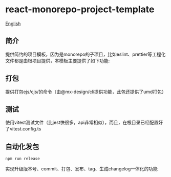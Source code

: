 # react-monorepo-project-template

[English](./README.md)
## 简介

提供简约的项目模板，因为是monorepo的子项目，比如eslint、prettier等工程化文件都是由根项目提供，本模板主要提供了如下功能:

## 打包
提供打包ejs/cjs/的命令（由@mx-design/cli提供功能，此包还提供了umd打包）

## 测试

使用vitest测试文件（比jest快很多，api非常相似），而且，在根目录已经配置好了vitest.config.ts

## 自动化发包

```
npm run release
```
实现升级版本号、commit、打包、发布、tag、生成changelog一体化的功能
